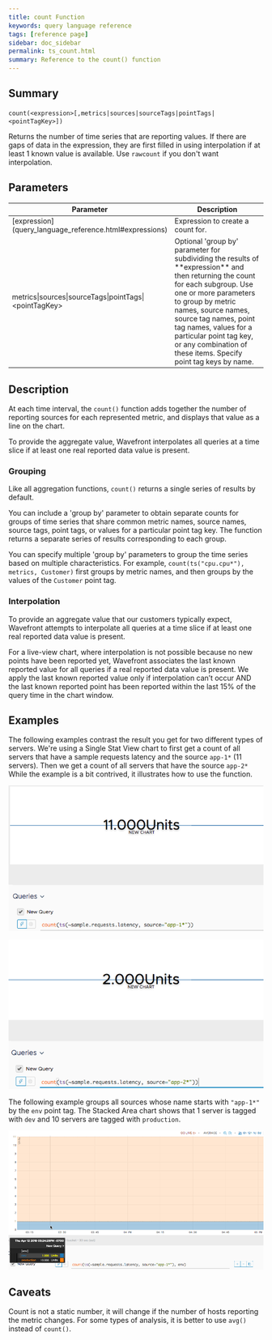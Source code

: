 ```yaml
---
title: count Function
keywords: query language reference
tags: [reference page]
sidebar: doc_sidebar
permalink: ts_count.html
summary: Reference to the count() function
---
```

## Summary
```
count(<expression>[,metrics|sources|sourceTags|pointTags|<pointTagKey>])
```

Returns the number of time series that are reporting values.
If there are gaps of data in the expression, they are first filled in using interpolation if at least 1 known value is available. Use `rawcount` if you don't want interpolation.



## Parameters
<table>
<tbody>
<thead>
<tr><th width="30%">Parameter</th><th width="70%">Description</th></tr>
</thead>
<tr>
<td markdown="span"> [expression](query_language_reference.html#expressions)</td>
<td>Expression to create a count for. </td></tr>
<tr>
<td>metrics&vert;sources&vert;sourceTags&vert;pointTags&vert;&lt;pointTagKey&gt;</td>
<td markdown="span">Optional 'group by' parameter for subdividing the results of **expression** and then returning the count for each subgroup.
Use one or more parameters to group by metric names, source names, source tag names, point tag names, values for a particular point tag key, or any combination of these items. Specify point tag keys by name.</td>
</tr>
</tbody>
</table>

## Description

At each time interval, the `count()` function adds together the number of reporting sources for each represented metric, and displays that value as a line on the chart.

To provide the aggregate value, Wavefront interpolates all queries at a time slice if at least one real reported data value is present.

### Grouping

Like all aggregation functions, `count()` returns a single series of results by default.  

You can include a 'group by' parameter to obtain separate counts for groups of time series that share common metric names, source names, source tags, point tags, or values for a particular point tag key. 
The function returns a separate series of results corresponding to each group.

You can specify multiple 'group by' parameters to group the time series based on multiple characteristics. For example, `count(ts("cpu.cpu*"), metrics, Customer)` first groups by metric names, and then groups by the values of the `Customer` point tag.


### Interpolation
To provide an aggregate value that our customers typically expect, Wavefront attempts to interpolate all queries at a time slice if at least one real reported data value is present.

For a live-view chart, where interpolation is not possible because no new points have been reported yet, Wavefront associates the last known reported value for all queries if a real reported data value is present. We apply the last known reported value only if interpolation can’t occur AND the last known reported point has been reported within the last 15% of the query time in the chart window.

## Examples

The following examples contrast the result you get for two different types of servers. We're using a Single Stat View chart to first get a count of all servers that have a sample requests latency and the source `app-1*` (11 servers). Then we get a count of all servers that have the source `app-2*` While the example is a bit contrived, it illustrates how to use the function.

![count 1](images/ts_count1.png)

![count 2](images/ts_count2.png)

The following example groups all sources whose name starts with `"app-1*"` by the `env` point tag. The Stacked Area chart shows that 1 server is tagged with `dev` and 10 servers are tagged with `production`.

![count grouped](images/ts_count_groupby_env.png)

## Caveats

Count is not a static number, it will change if the number of hosts reporting the metric changes. For some types of analysis, it is better to use `avg()` instead of `count()`.

<!---Ticket 1815 --->

